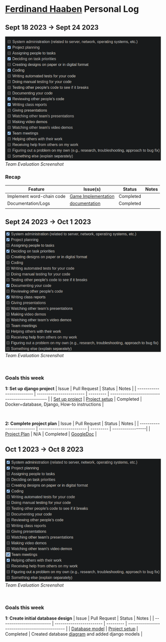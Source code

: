 # [Ferdinand Haaben](https://github.com/Ferdinand737) Personal Log


## Sept 18 2023 -> Sept 24 2023

![evaluation-screenshot](../../img/ferdinand-eval-3.png)
<br>
*Team Evaluation Screenshot*

### Recap

| Feature | Issue(s) | Status | Notes |
|----------|----------|----------|----------|
| Implement word-chain code | [Game Implementation][1] | Completed |  |
| Documentation/Logs | [documentation][2] | Completed |  |
|  |  |  |  |

[1]:https://github.com/COSC-499-W2023/word-chain-exercise-team-7/issues/11
[2]:https://github.com/COSC-499-W2023/word-chain-exercise-team-7/tree/logs

## Sept 24 2023 -> Oct 1 2023

![evaluation-screenshot](../../img/ferdinand-eval-4.png)
<br>
_Team Evaluation Screenshot_

<br>

### Goals this week

**1: Set up django project**
| Issue                     | Pull Request             | Status    | Notes                                          |
| ------------------------- | ------------------------ | --------- | ---------------------------------------------- |
| [Set up project][3]       | [Project setup][4]       | Completed |   Docker+database, Django, How-to instructions |

<br>

**2: Complete project plan**
| Issue                     | Pull Request             | Status    | Notes            |
| ------------------------- | ------------------------ | --------- | -----------------|
| [Project Plan][5]         | N/A                      | Completed |  [GoogleDoc][6]  |


[3]: https://github.com/COSC-499-W2023/year-long-project-team-7/issues/5
[4]: https://github.com/COSC-499-W2023/year-long-project-team-7/pull/6
[5]: https://github.com/COSC-499-W2023/year-long-project-team-7/issues/2
[6]: https://docs.google.com/document/d/18U3K607QbEoZFy_O4bKOMl64O0OOUe0IOVW4NVq2NdY/edit?pli=1


## Oct 1 2023 -> Oct 8 2023

![evaluation-screenshot](../../img/ferdinand-eval-5.png)
<br>
_Team Evaluation Screenshot_

<br>

### Goals this week

**1: Create initial database design**
| Issue                     | Pull Request             | Status    | Notes                                          |
| ------------------------- | ------------------------ | --------- | ---------------------------------------------- |
| [Database model][7]       | [Project setup][8]       | Completed |   Created database [diagram][9] and added django models |

<br>


[7]: https://github.com/COSC-499-W2023/year-long-project-team-7/issues/15
[8]: https://github.com/COSC-499-W2023/year-long-project-team-7/pull/19
[9]: https://dbdiagram.io/d/Capstone-651f4dbcffbf5169f023111f